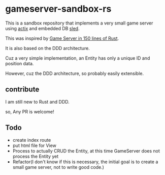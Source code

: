 # gameserver-sandbox-rs

This is a sandbox repository that implements a very small game server using [actix](https://github.com/actix/actix-web) and embedded DB [sled](https://github.com/spacejam/sled).

This was inspired by [Game Server in 150 lines of Rust](https://medium.com/@buterajay/game-server-in-150-lines-of-rust-ce1782199907).

It is also based on the DDD architecture.

Cuz a very simple implementation, an Entity has only a unique ID and position data.

However, cuz the DDD architecture,  so probably easily extensible.

## contribute

I am still new to Rust and DDD.

so, Any PR is welcome!

## Todo
- create index route
- put html file for View
- Process to actually CRUD the Entity, at this time GameServer does not process the Entity yet
- Refactor(I don't know if this is necessary, the initial goal is to create a small game server, not to write good code.)
